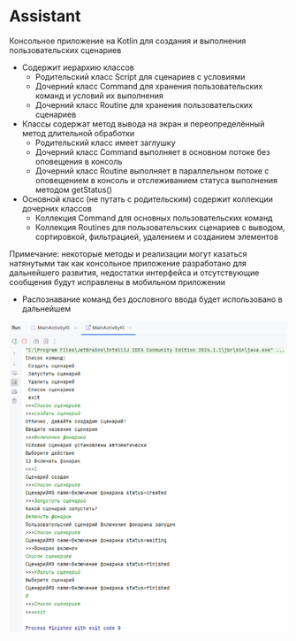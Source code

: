 # Assistant
Консольное приложение на Kotlin для создания и выполнения пользовательских сценариев
- Содержит иерархию классов
  - Родительский класс Script для сценариев с условиями
  - Дочерний класс Command для хранения пользовательских команд и условий их выполнения
  - Дочерний класс Routine для хранения пользовательских сценариев
- Классы содержат метод вывода на экран и переопределённый метод длительной обработки
  - Родительский класс имеет заглушку
  - Дочерний класс Command выполняет в основном потоке без оповещения в консоль
  - Дочерний класс Routine выполняет в параллельном потоке с оповещением в консоль и отслеживанием статуса выполнения методом getStatus()
- Основной класс (не путать с родительским) содержит коллекции дочерних классов
  - Коллекция Command для основных пользовательских команд
  - Коллекция Routines для пользовательских сценариев с выводом, сортировкой, фильтрацией, удалением и созданием элементов

Примечание: некоторые методы и реализации могут казаться натянутыми так как консольное приложение разработано для дальнейшего развития, недостатки интерфейса и отсутствующие сообщения будут исправлены в мобильном приложении
- Распознавание команд без дословного ввода будет использовано в дальнейшем

![img.png](img.png)